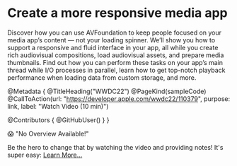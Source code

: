 # Create a more responsive media app

Discover how you can use AVFoundation to keep people focused on your media app’s content — not your loading spinner. We’ll show you how to support a responsive and fluid interface in your app, all while you create rich audiovisual compositions, load audiovisual assets, and prepare media thumbnails. Find out how you can perform these tasks on your app’s main thread while I/O processes in parallel, learn how to get top-notch playback performance when loading data from custom storage, and more. 

@Metadata {
   @TitleHeading("WWDC22")
   @PageKind(sampleCode)
   @CallToAction(url: "https://developer.apple.com/wwdc22/110379", purpose: link, label: "Watch Video (10 min)")

   @Contributors {
      @GitHubUser(<replace this with your GitHub handle>)
   }
}

😱 "No Overview Available!"

Be the hero to change that by watching the video and providing notes! It's super easy:
 [Learn More…](https://wwdcnotes.com/documentation/wwdcnotes/contributing)
